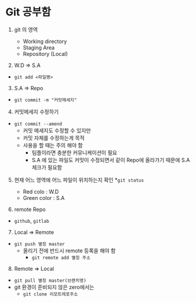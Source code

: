 # Git 공부함
1. git 의 영역
    * Working directory
    * Staging Area
    * Repository (Local)

2. W.D => S.A
  * `git add <파일명>`

3. S.A => Repo
  * `git commit -m "커밋메세지"`

4. 커밋메세지 수정하기
  * `git commit --amend`
    - 커밋 메세지도 수정할 수 있지만
    - 커밋 자체를 수정하는게 목적
    - 사용을 할 때는 주의 해야 함
      - 팀플이라면 충분한 커뮤니케이션이 필요
      - S.A 에 있는 파일도 커밋이 수정되면서 같이 Repo에 올라가기 때문에
        S.A체크가 필요함

5. 현재 어느 영역에 어느 파일이 위치하는지 확인
  *`git status`
    * Red colo : W.D
    * Green color : S.A

6. remote Repo
  * `github`, `gitlab`

7. Local => Remote
  * `git push 별칭 master`
    * 올리기 전에 반드시 remote 등록을 해야 함
      * `git remote add 별칭 주소`

8. Remote => Local
  * `git pull 별칭 master(브랜치명)`
  * git 환경이 준비되지 않은 zero에서는 
    * `git clone 리모트레포주소`


